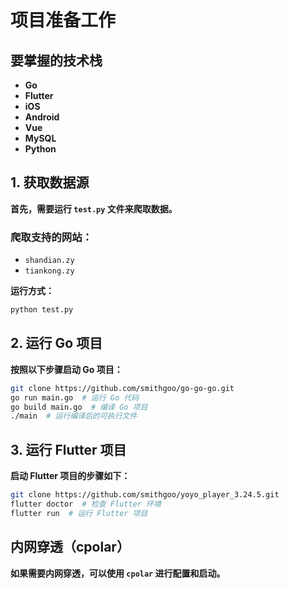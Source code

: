 # 项目准备工作

## 要掌握的技术栈
* **Go**
* **Flutter**
* **iOS**
* **Android**
* **Vue**
* **MySQL**
* **Python**

## 1. 获取数据源
**首先，需要运行 `test.py` 文件来爬取数据。**

### 爬取支持的网站：
* `shandian.zy`
* `tiankong.zy`

**运行方式：**
```bash
python test.py
```

## 2. 运行 Go 项目
**按照以下步骤启动 Go 项目：**

```bash
git clone https://github.com/smithgoo/go-go-go.git
go run main.go  # 运行 Go 代码
go build main.go  # 编译 Go 项目
./main  # 运行编译后的可执行文件
```

## 3. 运行 Flutter 项目
**启动 Flutter 项目的步骤如下：**

```bash
git clone https://github.com/smithgoo/yoyo_player_3.24.5.git
flutter doctor  # 检查 Flutter 环境
flutter run  # 运行 Flutter 项目
```

## 内网穿透（cpolar）
**如果需要内网穿透，可以使用 `cpolar` 进行配置和启动。**

